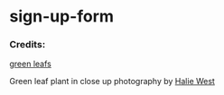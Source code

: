 # sign-up-form

### Credits:

[green leafs](images/leaves.jpg)

Green leaf plant in close up photography by [Halie West](https://unsplash.com/photos/green-leaf-plant-in-close-up-photography-25xggax4bSA)
